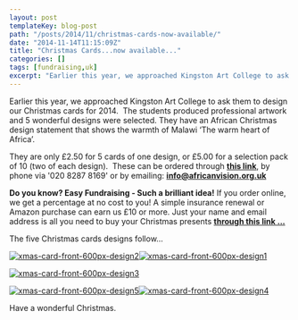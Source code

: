 ```yaml
---
layout: post
templateKey: blog-post
path: "/posts/2014/11/christmas-cards-now-available/"
date: "2014-11-14T11:15:09Z"
title: "Christmas Cards...now available..."
categories: []
tags: [fundraising,uk]
excerpt: "Earlier this year, we approached Kingston Art College to ask them to design our Christmas cards for..."
---
```


Earlier this year, we approached Kingston Art College to ask them to design our Christmas cards for 2014.  The students produced professional artwork and 5 wonderful designs were selected. They have an African Christmas design statement that shows the warmth of Malawi ‘The warm heart of Africa’.

They are only £2.50 for 5 cards of one design, or £5.00 for a selection pack of 10 (two of each design).  These can be ordered through [**this link**](https://www.africanvision.org.uk/shop/ "Store"), by phone via '020 8287 8169' or by emailing: [**info@africanvision.org.uk**](mailto:info@africanvision.org.uk)

**Do you know? Easy Fundraising - Such a brilliant idea!** If you order online, we get a percentage at no cost to you! A simple insurance renewal or Amazon purchase can earn us £10 or more. Just your name and email address is all you need to buy your Christmas presents [**through this link ...**](https://landirani.cmail2.com/t/y-l-iidred-drjttytkl-w/)

The five Christmas cards designs follow...

[![xmas-card-front-600px-design2](https://www.africanvision.org.uk/africa-vision-news/wp-content/uploads/2014/10/xmas-card-front-600px-design2-300x300.jpg)](https://www.africanvision.org.uk/africa-vision-news/wp-content/uploads/2014/10/xmas-card-front-600px-design2.jpg)[![xmas-card-front-600px-design1](https://www.africanvision.org.uk/africa-vision-news/wp-content/uploads/2014/10/xmas-card-front-600px-design1-300x300.jpg)](https://www.africanvision.org.uk/africa-vision-news/wp-content/uploads/2014/10/xmas-card-front-600px-design1.jpg)

[![xmas-card-front-600px-design3](https://www.africanvision.org.uk/africa-vision-news/wp-content/uploads/2014/10/xmas-card-front-600px-design3-300x300.jpg)](https://www.africanvision.org.uk/africa-vision-news/wp-content/uploads/2014/10/xmas-card-front-600px-design3.jpg)

[![xmas-card-front-600px-design5](https://www.africanvision.org.uk/africa-vision-news/wp-content/uploads/2014/10/xmas-card-front-600px-design5-300x300.jpg)](https://www.africanvision.org.uk/africa-vision-news/wp-content/uploads/2014/10/xmas-card-front-600px-design5.jpg)[![xmas-card-front-600px-design4](https://www.africanvision.org.uk/africa-vision-news/wp-content/uploads/2014/10/xmas-card-front-600px-design4-300x300.jpg)](https://www.africanvision.org.uk/africa-vision-news/wp-content/uploads/2014/10/xmas-card-front-600px-design4.jpg)

Have a wonderful Christmas.